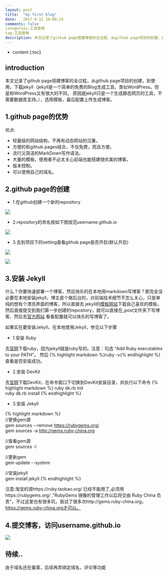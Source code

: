 ```yaml
---
layout: post
title:  "my first blog"
date:   2017-9-12 16:00:23
comments: false
categories:工具使用
tag:工具使用
description: 本文记录了github page搭建博客的全过程，从github page项目的创建，到使用，下载jekyll（jekyll是一个简单的免费的Blog生成工具，类似WordPress。但是和WordPress又有很大的不同，原因是jekyll只是一个生成静态网页的工具，不需要数据库
---
```

* content
{:toc}
## introduction

本文记录了github page搭建博客的全过程，从github page项目的创建，到使用，下载jekyll（jekyll是一个简单的免费的Blog生成工具，类似WordPress。但是和WordPress又有很大的不同，
原因是jekyll只是一个生成静态网页的工具，不需要数据库支持。），选用模板，最后配置上传生成博客。

## 1.github page的优势	


优点:
* 轻量级的网站结构，不再有动态网站的沉重。
* 方便的和github pages结合，不仅免费，而且方便。
* 流行又简洁的MarkDown写作语法。
* 大量的模板，使用者不必太关心前端也能搭建很优美的博客。
* 版本控制。
* 可以使用自己的域名。

## 2.github page的创建	


- 1.在github创建一个新的repository

![](https://bo07997.github.io/myBlog/styles/images/Blog/firstBlog/1.jpg)  

- 2.repository的命名按如下图规范username.github.io

![](https://bo07997.github.io/myBlog/styles/images/Blog/firstBlog/2.jpg)  

- 3.去到项目下的setting查看github page是否开启(默认开启)

![](https://bo07997.github.io/myBlog/styles/images/Blog/firstBlog/3.jpg)  

![](https://bo07997.github.io/myBlog/styles/images/Blog/firstBlog/4.jpg)  

## 3.安装 Jekyll	


什么？你要快速部署一个博客，然后快乐的在本地用markdown写博客？那完全没必要在本地安装jekyll，博主是个做后台的，对前端技术细节不怎么关心，只是单纯的想有个漂亮界面的博客，所以直接去
jekyll的[模板网站](http://jekyllthemes.org/)下载自己喜欢的模板，然后直接提交到我们第一步创建的repository，就可以直接在_post文件夹下写博客，然后去[官方网站](http://jekyll.com.cn/)
看看配置就可以快乐的写博客了。

如果实在要安装Jekyll，在本地使用Jekyll，参见以下步骤
- 1.安装 Ruby


去[官网](http://rubyinstaller.org/downloads/)下载ruby，因为jekyll就是ruby写的。注意：勾选 “Add Ruby executables to your PATH”。
然后 {% highlight markdown %}ruby -v{% endhighlight %} 查看是否安装成功。

- 2.安装 DevKit


去[官网](http://rubyinstaller.org/downloads/)下载DevKit，在命令窗口下切换到DevKit安装目录，并执行以下命令
{% highlight markdown %}
ruby dk.rb init  
ruby dk.rb install
{% endhighlight %} 

- 3.安装 Jekyll 


{% highlight markdown %}  
//更换gem源  
gem sources --remove https://rubygems.org/  
gem sources -a http://gems.ruby-china.org  
	
//查看gem源  
gem sources -l  
	
//更新gem  
gem update --system 
	
//安装jekyll  
gem install jekyll
{% endhighlight %} 
 
注意:淘宝的源https://ruby.taobao.org/ 已经不能用了,必须用https://rubygems.org/  ,"RubyGems 镜像的管理工作以后将交由 Ruby China 负责"，不过这里也有很多坑，我试了很多次http://gems.ruby-china.org，https://gems.ruby-china.org才可以。

## 4.提交博客，访问username.github.io


![](https://bo07997.github.io/myBlog/styles/images/Blog/firstBlog/5.jpg)  

## 待续..

由于域名还在备案，后续再弄绑定域名，评论等功能
